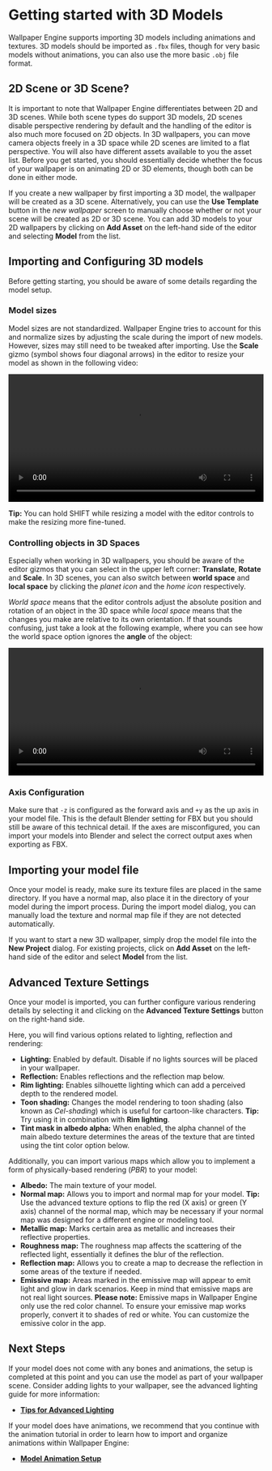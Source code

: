 # Getting started with 3D Models

Wallpaper Engine supports importing 3D models including animations and textures. 3D models should be imported as `.fbx` files, though for very basic models without animations, you can also use the more basic `.obj` file format.

## 2D Scene or 3D Scene?

It is important to note that Wallpaper Engine differentiates between 2D and 3D scenes. While both scene types do support 3D models, 2D scenes disable perspective rendering by default and the handling of the editor is also much more focused on 2D objects. In 3D wallpapers, you can move camera objects freely in a 3D space while 2D scenes are limited to a flat perspective. You will also have different assets available to you the asset list. Before you get started, you should essentially decide whether the focus of your wallpaper is on animating 2D or 3D elements, though both can be done in either mode.

If you create a new wallpaper by first importing a 3D model, the wallpaper will be created as a 3D scene. Alternatively, you can use the **Use Template** button in the *new wallpaper* screen to manually choose whether or not your scene will be created as 2D or 3D scene. You can add 3D models to your 2D wallpapers by clicking on **Add Asset** on the left-hand side of the editor and selecting **Model** from the list.

## Importing and Configuring 3D models

Before getting starting, you should be aware of some details regarding the model setup.

### Model sizes

Model sizes are not standardized. Wallpaper Engine tries to account for this and normalize sizes by adjusting the scale during the import of new models. However, sizes may still need to be tweaked after importing. Use the **Scale** gizmo (symbol shows four diagonal arrows) in the editor to resize your model as shown in the following video:

<video width="100%" controls>
  <source src="/videos/model_resize.mp4" type="video/mp4">
  Your browser does not support the video tag.
</video>

**Tip:** You can hold SHIFT while resizing a model with the editor controls to make the resizing more fine-tuned.

### Controlling objects in 3D Spaces

Especially when working in 3D wallpapers, you should be aware of the editor gizmos that you can select in the upper left corner: **Translate**, **Rotate** and **Scale**. In 3D scenes, you can also switch between **world space** and **local space** by clicking the *planet icon* and the *home icon* respectively.

*World space* means that the editor controls adjust the absolute position and rotation of an object in the 3D space while *local space* means that the changes you make are relative to its own orientation. If that sounds confusing, just take a look at the following example, where you can see how the world space option ignores the **angle** of the object:

<video width="100%" controls>
  <source src="/videos/local_world_space_controls.mp4" type="video/mp4">
  Your browser does not support the video tag.
</video>


### Axis Configuration

Make sure that `-z` is configured as the forward axis and `+y` as the up axis in your model file. This is the default Blender setting for FBX but you should still be aware of this technical detail. If the axes are misconfigured, you can import your models into Blender and select the correct output axes when exporting as FBX.

## Importing your model file

Once your model is ready, make sure its texture files are placed in the same directory. If you have a normal map, also place it in the directory of your model during the import process. During the import model dialog, you can manually load the texture and normal map file if they are not detected automatically.

If you want to start a new 3D wallpaper, simply drop the model file into the **New Project** dialog. For existing projects, click on **Add Asset** on the left-hand side of the editor and select **Model** from the list.

## Advanced Texture Settings

Once your model is imported, you can further configure various rendering details by selecting it and clicking on the **Advanced Texture Settings** button on the right-hand side.

Here, you will find various options related to lighting, reflection and rendering:

* **Lighting:** Enabled by default. Disable if no lights sources will be placed in your wallpaper.
* **Reflection:** Enables reflections and the reflection map below.
* **Rim lighting:** Enables silhouette lighting which can add a perceived depth to the rendered model.
* **Toon shading:** Changes the model rendering to toon shading (also known as *Cel-shading*) which is useful for cartoon-like characters. **Tip:** Try using it in combination with **Rim lighting**. 
* **Tint mask in albedo alpha:** When enabled, the alpha channel of the main albedo texture determines the areas of the texture that are tinted using the tint color option below.

Additionally, you can import various maps which allow you to implement a form of physically-based rendering (*PBR*) to your model:

* **Albedo:** The main texture of your model.
* **Normal map:** Allows you to import and normal map for your model. **Tip:** Use the advanced texture options to flip the red (X axis) or green (Y axis) channel of the normal map, which may be necessary if your normal map was designed for a different engine or modeling tool.
* **Metallic map:** Marks certain area as metallic and increases their reflective properties.
* **Roughness map:** The roughness map affects the scattering of the reflected light, essentially it defines the blur of the reflection.
* **Reflection map:** Allows you to create a map to decrease the reflection in some areas of the texture if needed.
* **Emissive map:** Areas marked in the emissive map will appear to emit light and glow in dark scenarios. Keep in mind that emissive maps are not real light sources. **Please note:** Emissive maps in Wallpaper Engine only use the red color channel. To ensure your emissive map works properly, convert it to shades of red or white. You can customize the emissive color in the app.

## Next Steps

If your model does not come with any bones and animations, the setup is completed at this point and you can use the model as part of your wallpaper scene. Consider adding lights to your wallpaper, see the advanced lighting guide for more information:

* [**Tips for Advanced Lighting**](/en/scene/lighting/lights.html)

If your model does have animations, we recommend that you continue with the animation tutorial in order to learn how to import and organize animations within Wallpaper Engine:

* [**Model Animation Setup**](/en/scene/models/animation.html)